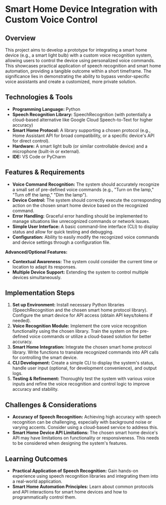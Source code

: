 # Smart Home Device Integration with Custom Voice Control

## Overview

This project aims to develop a prototype for integrating a smart home device (e.g., a smart light bulb) with a custom voice recognition system, allowing users to control the device using personalized voice commands.  This showcases practical application of speech recognition and smart home automation, providing a tangible outcome within a short timeframe. The significance lies in demonstrating the ability to bypass vendor-specific voice assistants and create a customized, more private solution.

## Technologies & Tools

* **Programming Language:** Python
* **Speech Recognition Library:** SpeechRecognition (with potentially a cloud-based alternative like Google Cloud Speech-to-Text for higher accuracy)
* **Smart Home Protocol:**  A library supporting a chosen protocol (e.g.,  Home Assistant API for broad compatibility, or a specific device's API for direct control).
* **Hardware:** A smart light bulb (or similar controllable device) and a microphone (built-in or external).
* **IDE:** VS Code or PyCharm


## Features & Requirements

- **Voice Command Recognition:** The system should accurately recognize a small set of pre-defined voice commands (e.g., "Turn on the lamp," "Turn off the lamp," "Dim the lamp").
- **Device Control:**  The system should correctly execute the corresponding action on the chosen smart home device based on the recognized command.
- **Error Handling:** Graceful error handling should be implemented to manage situations like unrecognized commands or network issues.
- **Simple User Interface:** A basic command-line interface (CLI) to display status and allow for quick testing and debugging.
- **Configuration:**  Ability to easily modify the recognized voice commands and device settings through a configuration file.


**Advanced/Optional Features:**

- **Contextual Awareness:** The system could consider the current time or location to adapt its responses.
- **Multiple Device Support:** Extending the system to control multiple devices simultaneously.


## Implementation Steps

1. **Set up Environment:** Install necessary Python libraries (SpeechRecognition and the chosen smart home protocol library). Configure the smart device for API access (obtain API keys/tokens if needed).
2. **Voice Recognition Module:** Implement the core voice recognition functionality using the chosen library.  Train the system on the pre-defined voice commands or utilize a cloud-based solution for better accuracy.
3. **Smart Home Integration:** Integrate the chosen smart home protocol library.  Write functions to translate recognized commands into API calls for controlling the smart device.
4. **CLI Development:** Create a simple CLI to display the system's status, handle user input (optional, for development convenience), and output logs.
5. **Testing & Refinement:** Thoroughly test the system with various voice inputs and refine the voice recognition and control logic to improve accuracy and stability.


## Challenges & Considerations

- **Accuracy of Speech Recognition:**  Achieving high accuracy with speech recognition can be challenging, especially with background noise or varying accents. Consider using a cloud-based service to address this.
- **Smart Home Device API Limitations:**  The chosen smart home device's API may have limitations on functionality or responsiveness.   This needs to be considered when designing the system's features.

## Learning Outcomes

- **Practical Application of Speech Recognition:** Gain hands-on experience using speech recognition libraries and integrating them into a real-world application.
- **Smart Home Automation Principles:** Learn about common protocols and API interactions for smart home devices and how to programmatically control them.

